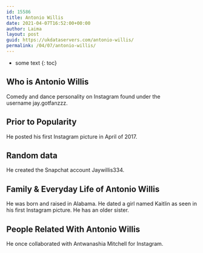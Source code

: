 ```yaml
---
id: 15586
title: Antonio Willis
date: 2021-04-07T16:52:00+00:00
author: Laima
layout: post
guid: https://ukdataservers.com/antonio-willis/
permalink: /04/07/antonio-willis/
---
```


* some text
{: toc}


## Who is Antonio Willis
                  
                  
                  
Comedy and dance personality on Instagram found under the username jay.gotfanzzz. 
                  
              
            
              
            
                
                
                
## Prior to Popularity
                  
                  
                  
He posted his first Instagram picture in April of 2017. 
                  
              
            
              
            
                
                
                
## Random data
                  
                  
                  
He created the Snapchat account Jaywillis334.
                  
              
            
              
            
                
                
                
## Family & Everyday Life of Antonio Willis
                  
                  
                  
He was born and raised in Alabama. He dated a girl named Kaitlin as seen in his first Instagram picture. He has an older sister.
                  
              
            
              
            
                
                
                
## People Related With Antonio Willis
                  
                  
                  
He once collaborated with Antwanashia Mitchell for Instagram.
                  
              
            
              
            
                
              
            
              
              
            
            
              
            
          
          
          